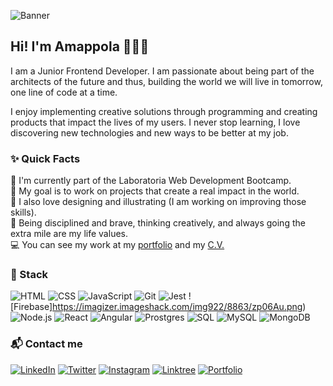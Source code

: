 ![Banner](https://imagizer.imageshack.com/img923/9783/lpIy2V.png)
## Hi! I'm Amappola 👩🏻‍💻
I am a Junior Frontend Developer. I am passionate about being part of the architects of the future and thus, building the world we will live in tomorrow, one line of code at a time.

I enjoy implementing creative solutions through programming and creating products that impact the lives of my users. I never stop learning, I love discovering new technologies and new ways to be better at my job.

### ✨ Quick Facts
🧪  I'm currently part of the Laboratoria Web Development Bootcamp.  
🌌  My goal is to work on projects that create a real impact in the world.  
🌺  I also love designing and illustrating (I am working on improving those skills).  
💖  Being disciplined and brave, thinking creatively, and always going the extra mile are my life values.  
💻  You can see my work at my [portfolio](https://amappola7.github.io/amappola-portfolio/) and my [C.V.](#) 

### 🤖 Stack
![HTML](https://imagizer.imageshack.com/img923/8532/JG8FsR.png)
![CSS](https://imagizer.imageshack.com/img924/6360/heqP2C.png)
![JavaScript](https://imagizer.imageshack.com/img922/8339/woHqHK.png)
![Git](https://imagizer.imageshack.com/img924/4479/MTP7Nc.png)
![Jest](https://imagizer.imageshack.com/img923/6271/LR3TPv.png)
![Firebase]https://imagizer.imageshack.com/img922/8863/zp06Au.png)
![Node.js](https://imagizer.imageshack.com/img924/9995/SbfK6s.png)
![React](https://imagizer.imageshack.com/img922/2437/whIQTj.png)
![Angular](https://imagizer.imageshack.com/img923/7229/ESuDTb.png)
![Prostgres](https://imagizer.imageshack.com/img924/8591/DMoX6m.png)
![SQL](https://imagizer.imageshack.com/img923/9462/WOz8G9.png)
![MySQL](https://imagizer.imageshack.com/img922/4548/YIK9lN.png)
![MongoDB](https://imagizer.imageshack.com/img923/4842/YeKNo0.png)

### 📬 Contact me
[![LinkedIn](https://imagizer.imageshack.com/img922/6057/Si4Tg6.png)](https://www.linkedin.com/in/ana-maria-porras-pinto-30a602211?lipi=urn%3Ali%3Apage%3Ad_flagship3_profile_view_base_contact_details%3BNUaVaFfOQrqXVyfYbETWDg%3D%3D)
[![Twitter](https://imagizer.imageshack.com/img923/4545/5UVnEm.png)](https://twitter.com/amappola7)
[![Instagram](https://imagizer.imageshack.com/img923/882/UQHGBG.png)](https://www.instagram.com/amappola7/)
[![Linktree](https://imagizer.imageshack.com/img924/1442/ifCTwj.png)](https://linktr.ee/amappola7)
[![Portfolio](https://imagizer.imageshack.com/img924/1808/G2cyZh.png)](https://amappola7.github.io/amappola-portfolio/)


